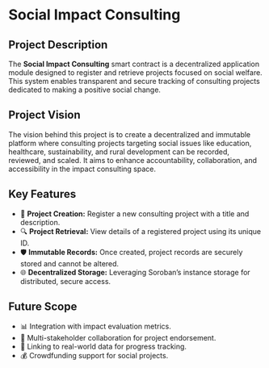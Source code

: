 # Social Impact Consulting

## Project Description
The **Social Impact Consulting** smart contract is a decentralized application module designed to register and retrieve projects focused on social welfare. This system enables transparent and secure tracking of consulting projects dedicated to making a positive social change.

## Project Vision
The vision behind this project is to create a decentralized and immutable platform where consulting projects targeting social issues like education, healthcare, sustainability, and rural development can be recorded, reviewed, and scaled. It aims to enhance accountability, collaboration, and accessibility in the impact consulting space.

## Key Features
- 📌 **Project Creation:** Register a new consulting project with a title and description.
- 🔍 **Project Retrieval:** View details of a registered project using its unique ID.
- 🛡️ **Immutable Records:** Once created, project records are securely stored and cannot be altered.
- 🌐 **Decentralized Storage:** Leveraging Soroban’s instance storage for distributed, secure access.

## Future Scope
- 📊 Integration with impact evaluation metrics.
- 🤝 Multi-stakeholder collaboration for project endorsement.
- 🔗 Linking to real-world data for progress tracking.
- 💰 Crowdfunding support for social projects.

